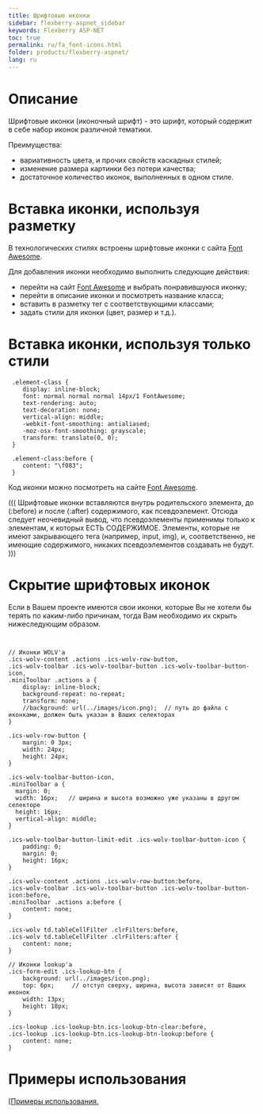 ```yaml
---
title: Шрифтовые иконки
sidebar: flexberry-aspnet_sidebar
keywords: Flexberry ASP-NET
toc: true
permalink: ru/fa_font-icons.html
folder: products/flexberry-aspnet/
lang: ru
---
```

# Описание
Шрифтовые иконки (иконочный шрифт) - это шрифт, который содержит в себе набор иконок различной тематики.


Преимущества:
* вариативность цвета, и прочих свойств каскадных стилей;
* изменение размера картинки без потери качества;
* достаточное количество иконок, выполненных в одном стиле.


# Вставка иконки, используя разметку

В технологических стилях встроены шрифтовые иконки с сайта [Font Awesome](http://fortawesome.github.io/Font-Awesome/icons/). 

Для добавления иконки необходимо выполнить следующие действия:
* перейти на сайт [Font Awesome](http://fortawesome.github.io/Font-Awesome/icons/) и выбрать понравившуюся иконку;
* перейти в описание иконки и посмотреть название класса;
* вставить в разметку тег с соответствующими классами;
* задать стили для иконки (цвет, размер и т.д.).

# Вставка иконки, используя только стили

```
 .element-class {
    display: inline-block;
    font: normal normal normal 14px/1 FontAwesome;
    text-rendering: auto;
    text-decoration: none;
    vertical-align: middle;
    -webkit-font-smoothing: antialiased;
    -moz-osx-font-smoothing: grayscale;
    transform: translate(0, 0);
 }

 .element-class:before {
    content: "\f083";
 }
```

Код иконки можно посмотреть на сайте [Font Awesome](http://fortawesome.github.io/Font-Awesome/icons/).


(((
<msg type=Important>Шрифтовые иконки вставляются внутрь родительского элемента, до (:before) и после (:after) содержимого, как псевдоэлемент. Отсюда следует неочевидный вывод, что псевдоэлементы применимы только к элементам, к которых ЕСТЬ СОДЕРЖИМОЕ. Элементы, которые не имеют закрывающего тега (например, input, img), и, соответственно, не имеющие содержимого, никаких псевдоэлементов создавать не будут.</msg> <br>
)))

# Скрытие шрифтовых иконок
Если в Вашем проекте имеются свои иконки, которые Вы не хотели бы терять по каким-либо причинам, тогда Вам необходимо их скрыть нижеследующим образом.

```


// Иконки WOLV'а
.ics-wolv-content .actions .ics-wolv-row-button,
.ics-wolv-toolbar .ics-wolv-toolbar-button .ics-wolv-toolbar-button-icon,
.miniToolbar .actions a {
    display: inline-block;
    background-repeat: no-repeat;
    transform: none;
    //background: url(../images/icon.png);  // путь до файла с иконками, должен быть указан в Ваших селекторах
}

.ics-wolv-row-button {
    margin: 0 3px;
    width: 24px;
    height: 24px;
}

.ics-wolv-toolbar-button-icon,
.miniToolbar a {
  margin: 0;
  width: 16px;   // ширина и высота возможно уже указаны в другом селекторе
  height: 16px;
  vertical-align: middle;
}

.ics-wolv-toolbar-button-limit-edit .ics-wolv-toolbar-button-icon {
    padding: 0;
    margin: 0;
    height: 16px;
}

.ics-wolv-content .actions .ics-wolv-row-button:before,
.ics-wolv-toolbar .ics-wolv-toolbar-button .ics-wolv-toolbar-button-icon:before,
.miniToolbar .actions a:before {
    content: none;
}

.ics-wolv td.tableCellFilter .clrFilters:before,
.ics-wolv td.tableCellFilter .clrFilters:after {
    content: none;
}

// Иконки lookup'а
.ics-form-edit .ics-lookup-btn {
    background: url(../images/icon.png);
    top: 6px;     // отступ сверху, ширина, высота зависят от Ваших иконок
    width: 13px;
    height: 18px;
}

.ics-lookup .ics-lookup-btn.ics-lookup-btn-clear:before, 
.ics-lookup .ics-lookup-btn.ics-lookup-btn-lookup:before {
    content: none;
}

```
# Примеры использования
[[Примеры использования.](http://fortawesome.github.io/Font-Awesome/examples/)

 

